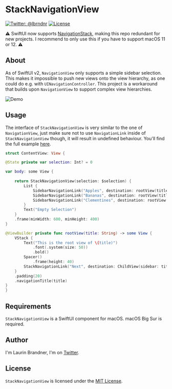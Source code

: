 # StackNavigationView

[![Twitter: @lbrndnr](https://img.shields.io/badge/contact-@lbrndnr-blue.svg?style=flat)](https://twitter.com/lbrndnr)
[![License](http://img.shields.io/badge/license-MIT-green.svg?style=flat)](https://github.com/lbrndnr/StackNavigationView/blob/master/LICENSE)

⚠️ SwiftUI now supports [NavigationStack](https://developer.apple.com/documentation/swiftui/navigationstack), making this repo redundant for new projects. I recommend to only use this if you have to support macOS 11 or 12. ⚠️

## About
As of SwiftUI v2, `NavigationView` only supports a simple sidebar selection. This makes it impossible to push new views onto the view hierarchy, as one could do e.g. with `UINavigationController`. This project is a workaround that builds upon `NavigationView` to support complex view hierarchies.

![Demo](https://raw.githubusercontent.com/lbrndnr/StackNavigationView/master/demo.gif)

## Usage
The interface of `StackNavigationView` is very similar to the one of `NavigationView`, just make sure not to use `NavigationLink` inside of `StackNavigationView` though, it will result in undefined behaviour. You'll find the full example [here](https://github.com/lbrndnr/StackNavigationView/tree/master/Example/Example). 

```swift
struct ContentView: View {

@State private var selection: Int? = 0

var body: some View {
    
    return StackNavigationView(selection: $selection) {
        List {
            SidebarNavigationLink("Apples", destination: rootView(title: "Apples"), tag: 0, selection: $selection)
            SidebarNavigationLink("Bananas", destination: rootView(title: "Bananas"), tag: 1, selection: $selection)
            SidebarNavigationLink("Clementines", destination: rootView(title: "Clementines"), tag: 2, selection: $selection)
        }
        Text("Empty Selection")
    }
    .frame(minWidth: 600, minHeight: 400)
}

@ViewBuilder private func rootView(title: String) -> some View {
    VStack {
        Text("This is the root view of \(title)")
            .font(.system(size: 50))
            .bold()
        Spacer()
            .frame(height: 40)
        StackNavigationLink("Next", destination: ChildView(sidebar: title, level: 1))
    }
    .padding(20)
    .navigationTitle(title)
}
}
```

## Requirements
`StackNavigationView` is a SwiftUI component for macOS. macOS Big Sur is required.

## Author
I'm Laurin Brandner, I'm on [Twitter](https://twitter.com/lbrndnr).

## License
`StackNavigationView` is licensed under the [MIT License](http://opensource.org/licenses/mit-license.php).
